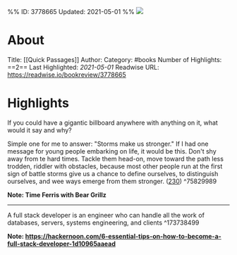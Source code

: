 %%
ID: 3778665
Updated: 2021-05-01
%%
![](https://readwise-assets.s3.amazonaws.com/static/images/quick-passages-book-icon.2489c00a3133.png)

# About
Title: [[Quick Passages]]
Author: 
Category: #books
Number of Highlights: ==2==
Last Highlighted: *2021-05-01*
Readwise URL: https://readwise.io/bookreview/3778665

# Highlights 
If you could have a gigantic billboard anywhere with anything on it, what would it say and why?

Simple one for me to answer: "Storms make us stronger." If I had one message for young people embarking on life, it would be this. Don't shy away from te hard times. Tackle them head-on, move toward the path less trodden, riddler with obstacles, because most other people run at the first sign of battle storms give us a chance to define ourselves, to distinguish ourselves, and wee ways emerge from them stronger. ([230](https://readwise.io/to_kindle?action=open&asin=null&location=230)) ^75829989

**Note: Time Ferris with Bear Grillz**

---

A full stack developer is an engineer who can handle all the work of databases, servers, systems engineering, and clients  ^173738499

**Note: https://hackernoon.com/6-essential-tips-on-how-to-become-a-full-stack-developer-1d10965aaead**

